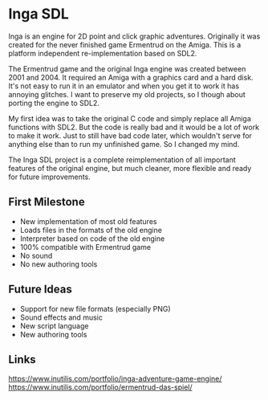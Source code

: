 # Inga SDL

Inga is an engine for 2D point and click graphic adventures. Originally it was created for the never finished game Ermentrud on the Amiga. This is a platform independent re-implementation based on SDL2.

The Ermentrud game and the original Inga engine was created between 2001 and 2004. It required an Amiga with a graphics card and a hard disk. It's not easy to run it in an emulator and when you get it to work it has annoying glitches. I want to preserve my old projects, so I though about porting the engine to SDL2.

My first idea was to take the original C code and simply replace all Amiga functions with SDL2. But the code is really bad and it would be a lot of work to make it work. Just to still have bad code later, which wouldn't serve for anything else than to run my unfinished game. So I changed my mind.

The Inga SDL project is a complete reimplementation of all important features of the original engine, but much cleaner, more flexible and ready for future improvements.

## First Milestone

- New implementation of most old features
- Loads files in the formats of the old engine
- Interpreter based on code of the old engine
- 100% compatible with Ermentrud game
- No sound
- No new authoring tools

## Future Ideas

- Support for new file formats (especially PNG)
- Sound effects and music
- New script language
- New authoring tools

## Links

https://www.inutilis.com/portfolio/inga-adventure-game-engine/
https://www.inutilis.com/portfolio/ermentrud-das-spiel/
